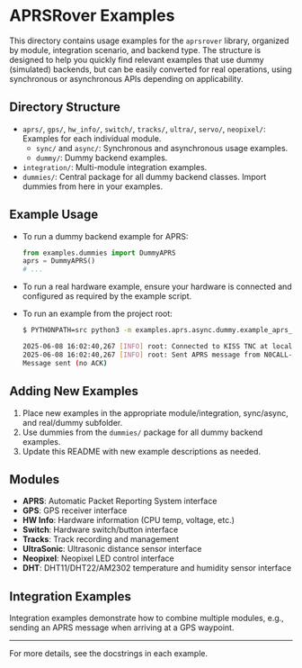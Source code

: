 # APRSRover Examples

This directory contains usage examples for the `aprsrover` library, organized by module, integration scenario, and backend type. The structure is designed to help you quickly find relevant examples that use dummy (simulated) backends, but can be easily converted for real operations, using synchronous or asynchronous APIs depending on applicability.

## Directory Structure

- `aprs/`, `gps/`, `hw_info/`, `switch/`, `tracks/`, `ultra/`, `servo/`, `neopixel/`: Examples for each individual module.
  - `sync/` and `async/`: Synchronous and asynchronous usage examples.
  - `dummy/`: Dummy backend examples.
- `integration/`: Multi-module integration examples.
- `dummies/`: Central package for all dummy backend classes. Import dummies from here in your examples.

## Example Usage

- To run a dummy backend example for APRS:
  ```python
  from examples.dummies import DummyAPRS
  aprs = DummyAPRS()
  # ...
  ```
- To run a real hardware example, ensure your hardware is connected and configured as required by the example script.

- To run an example from the project root:
  ```sh
  $ PYTHONPATH=src python3 -m examples.aprs.async.dummy.example_aprs_send_my_message_no_ack

  2025-06-08 16:02:40,267 [INFO] root: Connected to KISS TNC at localhost:8001
  2025-06-08 16:02:40,267 [INFO] root: Sent APRS message from N0CALL-1 to DEST-1: Hello, no ACK!
  Message sent (no ACK)
  ```

## Adding New Examples

1. Place new examples in the appropriate module/integration, sync/async, and real/dummy subfolder.
2. Use dummies from the `dummies/` package for all dummy backend examples.
3. Update this README with new example descriptions as needed.

## Modules

- **APRS**: Automatic Packet Reporting System interface
- **GPS**: GPS receiver interface
- **HW Info**: Hardware information (CPU temp, voltage, etc.)
- **Switch**: Hardware switch/button interface
- **Tracks**: Track recording and management
- **UltraSonic**: Ultrasonic distance sensor interface
- **Neopixel**: Neopixel LED control interface
- **DHT**: DHT11/DHT22/AM2302 temperature and humidity sensor interface

## Integration Examples

Integration examples demonstrate how to combine multiple modules, e.g., sending an APRS message when arriving at a GPS waypoint.

---

For more details, see the docstrings in each example.
